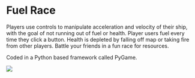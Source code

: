 # Fuel Race

Players use controls to manipulate acceleration and velocity of their ship, with the goal of not running out of fuel or health. Player users fuel every time they click a button. Health is depleted by falling off map or taking fire from other players. Battle your friends in a fun race for resources. 

Coded in a Python based framework called PyGame. 

[![](https://j.gifs.com/jZolqB.gif)](https://www.youtube.com/watch?v=yLNMWAmhA6Y)
